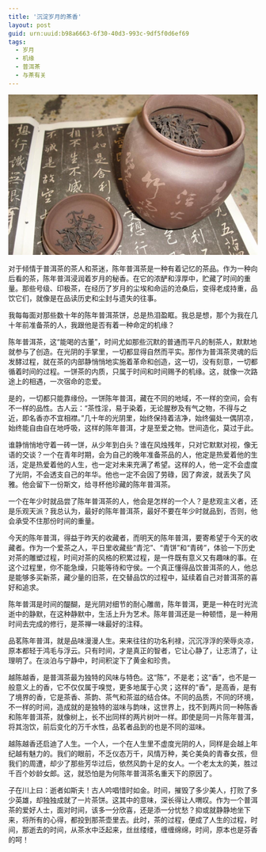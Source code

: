 ```yaml
---
title: '沉淀岁月的茶香'
layout: post
guid: urn:uuid:b98a6663-6f30-40d3-993c-9df5f0d6ef69
tags:
  - 岁月
  - 机缘
  - 普洱茶
  - 与茶有关
---
```



[![](/media/files/2007/04/21/sycx.png)](https://bolg-1257385283.cos.ap-chengdu.myqcloud.com/2007/04/21/sycx.png)

对于倾情于普洱茶的茶人和茶迷，陈年普洱茶是一种有着记忆的茶品。作为一种向后看的茶，陈年普洱浸润着岁月的秘香。在它的浓酽和淳厚中，贮藏了时间的重量。那些号级、印极茶，在经历了岁月的尘埃和命运的沧桑后，变得老成持重，品饮它们，就像是在品读历史和尘封与遗失的往事。

我每每面对那些数十年的陈年普洱茶饼，总是热泪盈眶。我总是想，那个为我在几十年前准备茶的人，我跟他是否有着一种命定的机缘？

陈年普洱茶，这“能喝的古董”，时间尤如那些沉默的普通而平凡的制茶人，默默地就参与了创造。在光阴的手掌里，一切都显得自然而平实。那作为普洱茶灵魂的后发酵过程，就在茶的内部静悄悄地实施着革命和创造，这一切，没有刻意，一切都循着时间的过程。一饼茶的内质，只属于时间和时间赐予的机缘。这，就像一次路途上的相遇，一次宿命的恋爱。

是的，一切都只能靠缘份。一饼陈年普洱，藏在不同的地域，不一样的空间，会有不一样的品性。古人云：“茶性淫，易于染着，无论腥秽及有气之物，不得与之近，即名香亦不宜相襟。”几十年的光阴里，始终保持着洁净，始终偏处一偶阴凉，始终能自由自在地呼吸，这样的陈年普洱，才是至爱之物。世间造化，莫过于此。

谁静悄悄地守着一砖一饼，从少年到白头？谁在风烛残年，只对它默默对视，像无语的交谈？一个在青年时期，会为自己的晚年准备茶品的人，他定是热爱着他的生活，定是热爱着他的人生，也一定对未来充满了希望。这样的人，他一定不会虚度了光阴，不会透支自己的年华。他也一定不会因了劳碌，因了奔波，就丢失了风雅。他会留下一份斯文，给寻杯他珍藏的陈年普洱茶。

一个在年少时就品尝了陈年普洱茶的人，他会是怎样的一个人？是悲观主义者，还是乐观天派？我总认为，最好的陈年普洱茶，最好不要在年少时就品到，否则，他会承受不住那份时间的重量。

今天的陈年普洱，得益于昨天的收藏者，而明天的陈年普洱，要寄希望于今天的收藏者。作为一个爱茶之人，平日里收藏些“青沱”、“青饼”和“青砖”，体验一下历史对茶的雕塑过程，时间对茶的风格的积累过程，是一件既有意义又有趣味的事。在这个过程里，你不能急燥，只能等待和守侯。一个真正懂得品饮普洱茶的人，他总是能够多买新茶，藏少量的旧茶，在交替品饮的过程中，延续着自己对普洱茶的喜好和追求。

陈年普洱是时间的醍醐，是光阴对细节的耐心雕凿，陈年普洱，更是一种在时光流逝中的静默，在这种静默中，生活上升为艺术。陈年普洱还是一种顿悟，是一种用时间去完成的修行，是茶禅一味最好的注释。

品茗陈年普洱，就是品味漫漫人生。来来往往的功名利禄，沉沉浮浮的荣辱炎凉，原本都轻于鸿毛与浮云。只有时间，才是真正的智者，它让心静了，让志清了，让理明了。在淡泊与宁静中，时间积淀下了黄金和珍贵。

越陈越香，是普洱茶最为独特的风味与特色。这“陈”，不是老；这“香”，也不是一般意义上的香，它不仅仅属于嗅觉，更多地属于心灵；这样的“香”，是高香，是有了境界的香，它是茶香、茶韵、茶气和茶滋的结合体。不同的品质，不同的环境，不一样的时间，造成就的是独特的滋味与韵味，这世界上，找不到两片同一种陈香和陈年普洱茶，就像树上，长不出同样的两片树叶一样。即使是同一片陈年普洱，将其泡饮，前后变化的万千水性，品茗者品到的也是不同的滋味。

越陈越香还启迪了人生。一个人，一个在人生里不虚度光阴的人，同样是会越上年纪越有魅力的。我们的眼前，不乏仪态万千，风情万种，美仑美奂的青春女孩，但我们的周遭，却少了那些芳华过后，依然风韵十足的女人。一个老太太的美，胜过千百个妙龄女郎。这，就恐怕是为何陈年普洱茶名重天下的原因了。

子在川上曰：逝者如斯夫！古人吟唱惜时如金。时间，摧毁了多少美人，打败了多少英雄，却独独成就了一片茶饼。这其中的意味，深长得让人喟叹。作为一个普洱茶的爱好人士，面对时间，该多一分欣喜，还是添一分忧愁？抑或就静静地坐下来，将所有的心得，都投到那茶壶里去。此时，茶的过程，便成了人生的过程，时间，那逝去的时间，从茶水中泛起来，丝丝缕缕，缠缠绵绵，时间，原本也是芬香的呵！